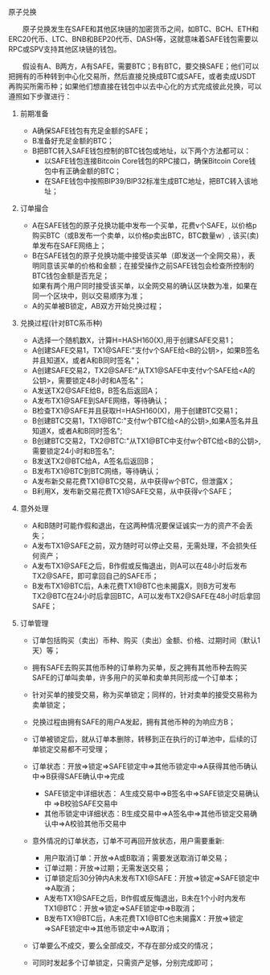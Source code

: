 原子兑换  

&emsp;&emsp;原子兑换发生在SAFE和其他区块链的加密货币之间，如BTC、BCH、ETH和ERC20代币、LTC、BNB和BEP20代币、DASH等，这就意味着SAFE钱包需要以RPC或SPV支持其他区块链的钱包。  
    
&emsp;&emsp;假设有A、B两方，A有SAFE，需要BTC；B有BTC，要交换SAFE；他们可以把拥有的币种转到中心化交易所，然后直接兑换成BTC或SAFE，或者卖成USDT再购买所需币种；如果他们想直接在钱包中以去中心化的方式完成彼此兑换，可以遵照如下步骤进行：

1.  前期准备  
    - A确保SAFE钱包有充足金额的SAFE；
    - B准备好充足金额的BTC；
    - B把BTC转入SAFE钱包控制的BTC钱包或地址，以下两个方法都可以：  
      - 以SAFE钱包连接Bitcoin Core钱包的RPC接口，确保Bitcoin Core钱包中有正确金额的BTC；
      - 在SAFE钱包中按照BIP39/BIP32标准生成BTC地址，把BTC转入该地址；

2.  订单撮合  
    - A在SAFE钱包的原子兑换功能中发布一个买单，花费v个SAFE，以价格p购买BTC（或B发布一个卖单，以价格p卖出BTC，BTC数量w）, 该买(卖)单发布在SAFE网络上；
    - B在SAFE钱包的原子兑换功能中接受该买单（即发送一个全网交易），表明同意该买单的价格和金额；在接受操作之前SAFE钱包会检查所控制的BTC钱包金额是否充足；  
      如果有两个用户同时接受该买单，以全网交易的确认区块数为准，如果在同一个区块中，则以交易顺序为准；
    - A的买单被B锁定，AB双方开始兑换过程；

3. 兑换过程(针对BTC系币种)  
    - A选择一个随机数X，计算H=HASH160(X),用于创建SAFE交易1；
    - A创建SAFE交易1，TX1@SAFE:"支付v个SAFE给<B的公钥>，如果B签名并且知道X，或者A和B同时签名"；
    - A创建SAFE交易2，TX2@SAFE:"从TX1@SAFE中支付v个SAFE给<A的公钥>，需要锁定48小时和A签名"；
    - A发送TX2@SAFE给B，B签名后返回A；
    - A发布TX1@SAFE到SAFE网络，等待确认；
    - B检查TX1@SAFE并且获取H=HASH160(X)，用于创建BTC交易1；
    - B创建BTC交易1，TX1@BTC:"支付w个BTC给<A的公钥>,如果A签名并且知道X，或者A和B同时签名";
    - B创建BTC交易2，TX2@BTC:"从TX1@BTC中支付w个BTC给<B的公钥>,需要锁定24小时和B签名";
    - B发送TX2@BTC给A，A签名后返回B；
    - B发布TX1@BTC到BTC网络，等待确认；
    - A发布新交易花费TX1@BTC交易，从中获得w个BTC，但泄露X；
    - B利用X，发布新交易花费TX1@SAFE交易，从中获得v个SAFE；

4. 意外处理  
    - A和B随时可能作假和退出，在这两种情况要保证诚实一方的资产不会丢失；
    - A发布TX1@SAFE之前，双方随时可以停止交易，无需处理，不会损失任何资产；
    - A发布TX1@SAFE之后，B作假或反悔退出，则A可以在48小时后发布TX2@SAFE，即可拿回自己的SAFE币；
    - B发布TX1@BTC后，A未花费TX1@BTC也未揭露X，则B方可发布TX2@BTC在24小时后拿回BTC，A可以发布TX2@SAFE在48小时后拿回SAFE；
    
5. 订单管理  

    - 订单包括购买（卖出）币种、购买（卖出）金额、价格、过期时间（默认1天）等；
    - 拥有SAFE去购买其他币种的订单称为买单，反之拥有其他币种去购买SAFE的订单叫卖单，许多用户的买单和卖单共同形成一个订单本；
    - 针对买单的接受交易，称为买单锁定；同样的，针对卖单的接受交易称为卖单锁定；
    - 兑换过程由拥有SAFE的用户A发起，拥有其他币种的为响应方B；
    - 订单被锁定后，就从订单本删除，转移到正在执行的订单池中，后续的订单锁定交易都不可受理；
    - 订单状态：开放=>锁定=>SAFE锁定中=>其他币锁定中=>A获得其他币确认中=>B获得SAFE确认中=>完成
        - SAFE锁定中详细状态：  A生成交易中=>B签名中=>SAFE锁定交易确认中 =>B校验SAFE交易中
        - 其他币锁定中详细状态：B生成交易中=>A签名中=>其他币锁定交易确认中=>A校验其他币交易中
    - 意外情况的订单状态，订单不可再回开放状态，用户需要重新:
        - 用户取消订单：开放=>A或B取消；需要发送取消订单交易；
        - 订单过期：开放=>过期；无需发送交易；
        - 订单锁定后30分钟内A未发布TX1@SAFE：开放=>锁定=>SAFE锁定中=>A取消；
        - A发布TX1@SAFE之后，B作假或反悔退出，B未在1个小时内发布TX1@BTC：开放=>锁定=>SAFE锁定中=>B取消；
        - B发布TX1@BTC后，A未花费TX1@BTC也未揭露X：开放=>锁定=>SAFE锁定中=>其他币锁定中=>A取消；

    - 订单要么不成交，要么全部成交，不存在部分成交的情况；
    - 可同时发起多个订单锁定，只需资产足够，分别完成即可；

